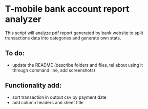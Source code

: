 # T-mobile bank account report analyzer

This script will analyze pdf report generated by bank website to split 
transactions data into categories and generate own stats. 


## To do:
* update the README (describe folders and files, tel about using it through command line, add screenshots)

## Functionality add:
* sort transaction in output csv by payment date
* add column headers and sheet title
